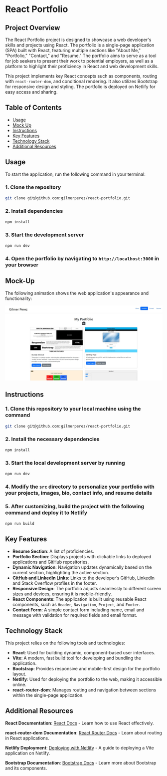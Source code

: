# React Portfolio

## Project Overview

The React Portfolio project is designed to showcase a web developer's skills and projects using React. The portfolio is a single-page application (SPA) built with React, featuring multiple sections like "About Me," "Portfolio," "Contact," and "Resume." The portfolio aims to serve as a tool for job seekers to present their work to potential employers, as well as a platform to highlight their proficiency in React and web development skills.

This project implements key React concepts such as components, routing with `react-router-dom`, and conditional rendering. It also utilizes Bootstrap for responsive design and styling. The portfolio is deployed on Netlify for easy access and sharing.

## Table of Contents

- [Usage](#usage)
- [Mock Up](#mock-up)
- [Instructions](#instructions)
- [Key Features](#key-features)
- [Technology Stack](#technology-stack)
- [Additional Resources](#additional-resources)

## Usage

To start the application, run the following command in your terminal:

### 1. Clone the repository
```bash
git clone git@github.com:gilmerperez/react-portfolio.git
```

### 2. Install dependencies
```bash
npm install
```

### 3. Start the development server
```bash
npm run dev
```

### 4. Open the portfolio by navigating to `http://localhost:3000` in your browser

## Mock-Up

The following animation shows the web application's appearance and functionality:

![Screenshot](./src/images/portfolioSC.jpg)

## Instructions

### 1. Clone this repository to your local machine using the command
```bash
git clone git@github.com:gilmerperez/react-portfolio.git
```

### 2. Install the necessary dependencies
```bash
npm install
```

### 3. Start the local development server by running
```bash
npm run dev
```

### 4. Modify the `src` directory to personalize your portfolio with your projects, images, bio, contact info, and resume details

### 5. After customizing, build the project with the following command and deploy it to Netlify
```bash
npm run build
```

## Key Features

- **Resume Section**: A list of proficiencies.
- **Portfolio Section**: Displays projects with clickable links to deployed applications and GitHub repositories.
- **Dynamic Navigation**: Navigation updates dynamically based on the current section, highlighting the active section.
- **GitHub and LinkedIn Links**: Links to the developer’s GitHub, LinkedIn and Stack Overflow profiles in the footer.
- **Responsive Design**: The portfolio adjusts seamlessly to different screen sizes and devices, ensuring it is mobile-friendly.
- **React Components**: The application is built using reusable React components, such as `Header`, `Navigation`, `Project`, and `Footer`.
- **Contact Form**: A simple contact form including name, email and message with validation for required fields and email format.

## Technology Stack

This project relies on the following tools and technologies:
- **React**: Used for building dynamic, component-based user interfaces.
- **Vite**: A modern, fast build tool for developing and bundling the application.
- **Bootstrap**: Provides responsive and mobile-first design for the portfolio layout.
- **Netlify**: Used for deploying the portfolio to the web, making it accessible online.
- **react-router-dom**: Manages routing and navigation between sections within the single-page application.

## Additional Resources

**React Documentation**: [React Docs](https://reactjs.org/docs/getting-started.html) - Learn how to use React effectively.

**react-router-dom Documentation**: [React Router Docs](https://reactrouter.com/web/guides/quick-start) - Learn about routing in React applications.

**Netlify Deployment**: [Deploying with Netlify](https://vitejs.dev/guide/static-deploy.html#netlify) - A guide to deploying a Vite application on Netlify.

**Bootstrap Documentation**: [Bootstrap Docs](https://getbootstrap.com/docs/5.1/getting-started/introduction/) - Learn more about Bootstrap and its components.



